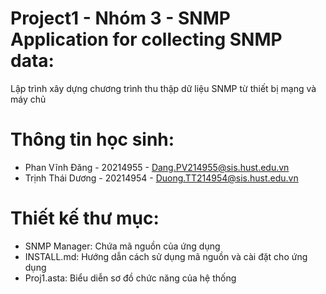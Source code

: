 # Project1 - Nhóm 3 - SNMP Application for collecting SNMP data:
Lập trình xây dựng chương trình thu thập dữ liệu SNMP từ thiết bị mạng và máy chủ 

# Thông tin học sinh:
- Phan Vĩnh Đăng - 20214955 - Dang.PV214955@sis.hust.edu.vn
- Trịnh Thái Dương - 20214954 - Duong.TT214954@sis.hust.edu.vn

# Thiết kế thư mục:
- SNMP Manager: Chứa mã nguồn của ứng dụng
- INSTALL.md: Hướng dẫn cách sử dụng mã nguồn và cài đặt cho ứng dụng
- Proj1.asta: Biểu diễn sơ đồ chức năng của hệ thống
